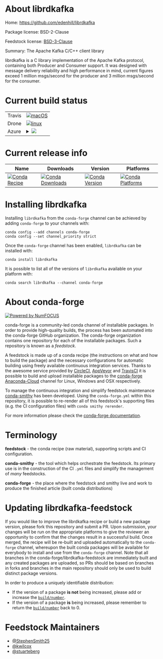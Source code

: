 About librdkafka
================

Home: https://github.com/edenhill/librdkafka

Package license: BSD-2-Clause

Feedstock license: [BSD-3-Clause](https://github.com/conda-forge/librdkafka-feedstock/blob/master/LICENSE.txt)

Summary: The Apache Kafka C/C++ client library

librdkafka is a C library implementation of the Apache Kafka protocol,
containing both Producer and Consumer support. It was designed with message
delivery reliability and high performance in mind, current figures exceed 1
million msgs/second for the producer and 3 million msgs/second for the
consumer.


Current build status
====================


<table><tr>
    <td>Travis</td>
    <td>
      <a href="https://travis-ci.com/conda-forge/librdkafka-feedstock">
        <img alt="macOS" src="https://img.shields.io/travis/com/conda-forge/librdkafka-feedstock/master.svg?label=macOS">
      </a>
    </td>
  </tr><tr>
    <td>Drone</td>
    <td>
      <a href="https://cloud.drone.io/conda-forge/librdkafka-feedstock">
        <img alt="linux" src="https://img.shields.io/drone/build/conda-forge/librdkafka-feedstock/master.svg?label=Linux">
      </a>
    </td>
  </tr>
    
  <tr>
    <td>Azure</td>
    <td>
      <details>
        <summary>
          <a href="https://dev.azure.com/conda-forge/feedstock-builds/_build/latest?definitionId=563&branchName=master">
            <img src="https://dev.azure.com/conda-forge/feedstock-builds/_apis/build/status/librdkafka-feedstock?branchName=master">
          </a>
        </summary>
        <table>
          <thead><tr><th>Variant</th><th>Status</th></tr></thead>
          <tbody><tr>
              <td>linux_64</td>
              <td>
                <a href="https://dev.azure.com/conda-forge/feedstock-builds/_build/latest?definitionId=563&branchName=master">
                  <img src="https://dev.azure.com/conda-forge/feedstock-builds/_apis/build/status/librdkafka-feedstock?branchName=master&jobName=linux&configuration=linux_64_" alt="variant">
                </a>
              </td>
            </tr><tr>
              <td>linux_aarch64</td>
              <td>
                <a href="https://dev.azure.com/conda-forge/feedstock-builds/_build/latest?definitionId=563&branchName=master">
                  <img src="https://dev.azure.com/conda-forge/feedstock-builds/_apis/build/status/librdkafka-feedstock?branchName=master&jobName=linux&configuration=linux_aarch64_" alt="variant">
                </a>
              </td>
            </tr><tr>
              <td>linux_ppc64le</td>
              <td>
                <a href="https://dev.azure.com/conda-forge/feedstock-builds/_build/latest?definitionId=563&branchName=master">
                  <img src="https://dev.azure.com/conda-forge/feedstock-builds/_apis/build/status/librdkafka-feedstock?branchName=master&jobName=linux&configuration=linux_ppc64le_" alt="variant">
                </a>
              </td>
            </tr><tr>
              <td>osx_64</td>
              <td>
                <a href="https://dev.azure.com/conda-forge/feedstock-builds/_build/latest?definitionId=563&branchName=master">
                  <img src="https://dev.azure.com/conda-forge/feedstock-builds/_apis/build/status/librdkafka-feedstock?branchName=master&jobName=osx&configuration=osx_64_" alt="variant">
                </a>
              </td>
            </tr><tr>
              <td>osx_arm64</td>
              <td>
                <a href="https://dev.azure.com/conda-forge/feedstock-builds/_build/latest?definitionId=563&branchName=master">
                  <img src="https://dev.azure.com/conda-forge/feedstock-builds/_apis/build/status/librdkafka-feedstock?branchName=master&jobName=osx&configuration=osx_arm64_" alt="variant">
                </a>
              </td>
            </tr><tr>
              <td>win_64</td>
              <td>
                <a href="https://dev.azure.com/conda-forge/feedstock-builds/_build/latest?definitionId=563&branchName=master">
                  <img src="https://dev.azure.com/conda-forge/feedstock-builds/_apis/build/status/librdkafka-feedstock?branchName=master&jobName=win&configuration=win_64_" alt="variant">
                </a>
              </td>
            </tr>
          </tbody>
        </table>
      </details>
    </td>
  </tr>
</table>

Current release info
====================

| Name | Downloads | Version | Platforms |
| --- | --- | --- | --- |
| [![Conda Recipe](https://img.shields.io/badge/recipe-librdkafka-green.svg)](https://anaconda.org/conda-forge/librdkafka) | [![Conda Downloads](https://img.shields.io/conda/dn/conda-forge/librdkafka.svg)](https://anaconda.org/conda-forge/librdkafka) | [![Conda Version](https://img.shields.io/conda/vn/conda-forge/librdkafka.svg)](https://anaconda.org/conda-forge/librdkafka) | [![Conda Platforms](https://img.shields.io/conda/pn/conda-forge/librdkafka.svg)](https://anaconda.org/conda-forge/librdkafka) |

Installing librdkafka
=====================

Installing `librdkafka` from the `conda-forge` channel can be achieved by adding `conda-forge` to your channels with:

```
conda config --add channels conda-forge
conda config --set channel_priority strict
```

Once the `conda-forge` channel has been enabled, `librdkafka` can be installed with:

```
conda install librdkafka
```

It is possible to list all of the versions of `librdkafka` available on your platform with:

```
conda search librdkafka --channel conda-forge
```


About conda-forge
=================

[![Powered by NumFOCUS](https://img.shields.io/badge/powered%20by-NumFOCUS-orange.svg?style=flat&colorA=E1523D&colorB=007D8A)](http://numfocus.org)

conda-forge is a community-led conda channel of installable packages.
In order to provide high-quality builds, the process has been automated into the
conda-forge GitHub organization. The conda-forge organization contains one repository
for each of the installable packages. Such a repository is known as a *feedstock*.

A feedstock is made up of a conda recipe (the instructions on what and how to build
the package) and the necessary configurations for automatic building using freely
available continuous integration services. Thanks to the awesome service provided by
[CircleCI](https://circleci.com/), [AppVeyor](https://www.appveyor.com/)
and [TravisCI](https://travis-ci.com/) it is possible to build and upload installable
packages to the [conda-forge](https://anaconda.org/conda-forge)
[Anaconda-Cloud](https://anaconda.org/) channel for Linux, Windows and OSX respectively.

To manage the continuous integration and simplify feedstock maintenance
[conda-smithy](https://github.com/conda-forge/conda-smithy) has been developed.
Using the ``conda-forge.yml`` within this repository, it is possible to re-render all of
this feedstock's supporting files (e.g. the CI configuration files) with ``conda smithy rerender``.

For more information please check the [conda-forge documentation](https://conda-forge.org/docs/).

Terminology
===========

**feedstock** - the conda recipe (raw material), supporting scripts and CI configuration.

**conda-smithy** - the tool which helps orchestrate the feedstock.
                   Its primary use is in the construction of the CI ``.yml`` files
                   and simplify the management of *many* feedstocks.

**conda-forge** - the place where the feedstock and smithy live and work to
                  produce the finished article (built conda distributions)


Updating librdkafka-feedstock
=============================

If you would like to improve the librdkafka recipe or build a new
package version, please fork this repository and submit a PR. Upon submission,
your changes will be run on the appropriate platforms to give the reviewer an
opportunity to confirm that the changes result in a successful build. Once
merged, the recipe will be re-built and uploaded automatically to the
`conda-forge` channel, whereupon the built conda packages will be available for
everybody to install and use from the `conda-forge` channel.
Note that all branches in the conda-forge/librdkafka-feedstock are
immediately built and any created packages are uploaded, so PRs should be based
on branches in forks and branches in the main repository should only be used to
build distinct package versions.

In order to produce a uniquely identifiable distribution:
 * If the version of a package **is not** being increased, please add or increase
   the [``build/number``](https://docs.conda.io/projects/conda-build/en/latest/resources/define-metadata.html#build-number-and-string).
 * If the version of a package **is** being increased, please remember to return
   the [``build/number``](https://docs.conda.io/projects/conda-build/en/latest/resources/define-metadata.html#build-number-and-string)
   back to 0.

Feedstock Maintainers
=====================

* [@StephenSmith25](https://github.com/StephenSmith25/)
* [@kwilcox](https://github.com/kwilcox/)
* [@stuarteberg](https://github.com/stuarteberg/)

